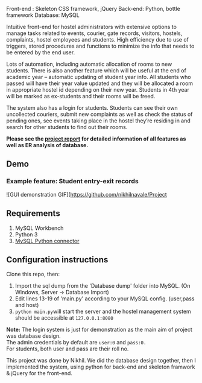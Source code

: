Front-end : Skeleton CSS framework, jQuery Back-end: Python, bottle framework Database: MySQL

Intuitive front-end for hostel administrators with extensive options to manage tasks related to events, courier, gate records, visitors, hostels, complaints, hostel employees and students. High efficiency  due to use of triggers, stored procedures and functions to minimize the info that needs to be entered by the end user. 

Lots of automation, including automatic allocation of rooms to new students. There is also another feature which will be useful at the end of academic year – automatic updating of student year info. All students who passed will have their year value updated and they will be allocated a room in appropriate hostel id depending on their new year. Students in 4th year will be marked as ex-students and their rooms will be freed.

The system also has a login for students. Students can see their own uncollected couriers, submit new complaints as well as check the status of pending ones, see events taking place in the hostel they’re residing in and search for other students to find out their rooms.

**Please see the [ project report](https://github.com/nikhilnavale/Project) for detailed information of all features as well as ER analysis of database.**

## Demo
### Example feature: Student entry-exit records
![GUI demonstration GIF](https://github.com/nikhilnavale/Project
## Requirements

 1. MySQL Workbench
 2. Python 3
 3. [MySQL Python connector](https://dev.mysql.com/downloads/connector/python/)
## Configuration instructions
Clone this repo, then:
 1. Import the sql dump from the 'Database dump' folder into MySQL. (On Windows, Server -> Database Import)
 2. Edit lines 13-19 of 'main.py' according to your MySQL config. (user,pass and host)
 3. `python main.py`will start the server and the hostel management system should be accessible at `127.0.0.1:8080`

**Note:** The login system is just for demonstration as the main aim of project was database design.   
The admin credentials by default are `user:0` and `pass:0.`  
For students, both user and pass are their roll no.


This project was done by Nikhil. 
We did the database design together, then I implemented the system, using python for back-end and skeleton framwork & jQuery for the front-end.
